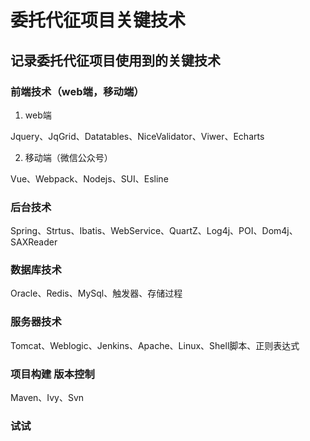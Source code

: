 # 委托代征项目关键技术
## 记录委托代征项目使用到的关键技术
### 前端技术（web端，移动端）
1. web端

Jquery、JqGrid、Datatables、NiceValidator、Viwer、Echarts

2. 移动端（微信公众号）

Vue、Webpack、Nodejs、SUI、Esline

### 后台技术

Spring、Strtus、Ibatis、WebService、QuartZ、Log4j、POI、Dom4j、SAXReader

### 数据库技术

Oracle、Redis、MySql、触发器、存储过程

### 服务器技术

Tomcat、Weblogic、Jenkins、Apache、Linux、Shell脚本、正则表达式

### 项目构建 版本控制

Maven、Ivy、Svn

### 试试
